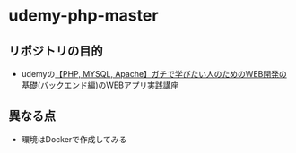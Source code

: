 # udemy-php-master

## リポジトリの目的
- udemyの[【PHP, MYSQL, Apache】ガチで学びたい人のためのWEB開発の基礎(バックエンド編)](https://www.udemy.com/share/104sQu3@N0LSrsnieLKsEOJyhKNBcxgoBfZjuiz8u8IoOgK4uQVtTfqJO-koKVgXN90lvK1Fug==/)のWEBアプリ実践講座

## 異なる点
- 環境はDockerで作成してみる
